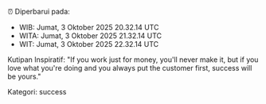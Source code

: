 ⏰ Diperbarui pada:
- WIB: Jumat, 3 Oktober 2025 20.32.14 UTC
- WITA: Jumat, 3 Oktober 2025 21.32.14 UTC
- WIT: Jumat, 3 Oktober 2025 22.32.14 UTC

Kutipan Inspiratif:
"If you work just for money, you'll never make it, but if you love what you're doing and you always put the customer first, success will be yours."


Kategori: success

